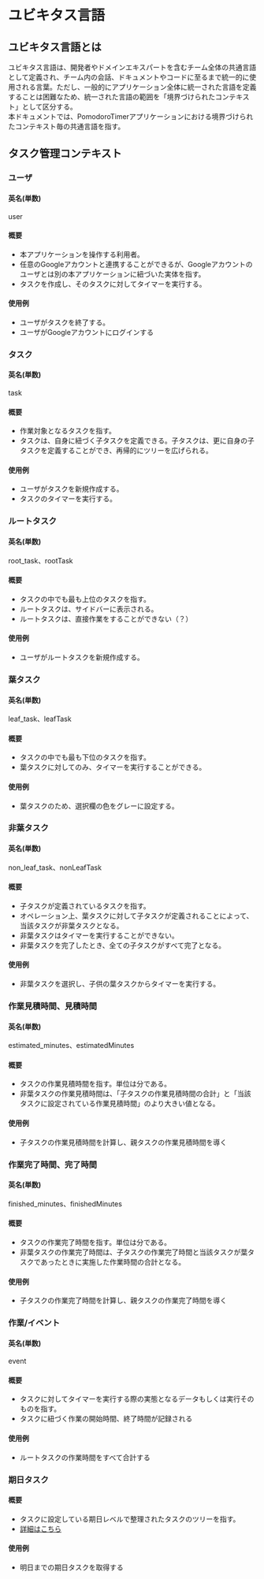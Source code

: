 # ユビキタス言語

## ユビキタス言語とは
ユビキタス言語は、開発者やドメインエキスパートを含むチーム全体の共通言語として定義され、チーム内の会話、ドキュメントやコードに至るまで統一的に使用される言葉。ただし、一般的にアプリケーション全体に統一された言語を定義することは困難なため、統一された言語の範囲を「境界づけられたコンテキスト」として区分する。  
本ドキュメントでは、PomodoroTimerアプリケーションにおける境界づけられたコンテキスト毎の共通言語を指す。

## タスク管理コンテキスト

### ユーザ
#### 英名(単数)
user
#### 概要
- 本アプリケーションを操作する利用者。  
- 任意のGoogleアカウントと連携することができるが、Googleアカウントのユーザとは別の本アプリケーションに紐づいた実体を指す。
- タスクを作成し、そのタスクに対してタイマーを実行する。  
#### 使用例
- ユーザがタスクを終了する。
- ユーザがGoogleアカウントにログインする

### タスク
#### 英名(単数)
task
#### 概要
- 作業対象となるタスクを指す。  
- タスクは、自身に紐づく子タスクを定義できる。子タスクは、更に自身の子タスクを定義することができ、再帰的にツリーを広げられる。
#### 使用例
- ユーザがタスクを新規作成する。
- タスクのタイマーを実行する。

### ルートタスク
#### 英名(単数)
root_task、rootTask
#### 概要
- タスクの中でも最も上位のタスクを指す。  
- ルートタスクは、サイドバーに表示される。
- ルートタスクは、直接作業をすることができない（？）
#### 使用例
- ユーザがルートタスクを新規作成する。

### 葉タスク
#### 英名(単数)
leaf_task、leafTask
#### 概要
- タスクの中でも最も下位のタスクを指す。  
- 葉タスクに対してのみ、タイマーを実行することができる。
#### 使用例
- 葉タスクのため、選択欄の色をグレーに設定する。

### 非葉タスク
#### 英名(単数)
non_leaf_task、nonLeafTask
#### 概要
- 子タスクが定義されているタスクを指す。  
- オペレーション上、葉タスクに対して子タスクが定義されることによって、当該タスクが非葉タスクとなる。
- 非葉タスクはタイマーを実行することができない。
- 非葉タスクを完了したとき、全ての子タスクがすべて完了となる。
#### 使用例
- 非葉タスクを選択し、子供の葉タスクからタイマーを実行する。

### 作業見積時間、見積時間
#### 英名(単数)
estimated_minutes、estimatedMinutes
#### 概要
- タスクの作業見積時間を指す。単位は分である。
- 非葉タスクの作業見積時間は、「子タスクの作業見積時間の合計」と「当該タスクに設定されている作業見積時間」のより大きい値となる。
#### 使用例
- 子タスクの作業見積時間を計算し、親タスクの作業見積時間を導く

### 作業完了時間、完了時間
#### 英名(単数)
finished_minutes、finishedMinutes
#### 概要
- タスクの作業完了時間を指す。単位は分である。
- 非葉タスクの作業完了時間は、子タスクの作業完了時間と当該タスクが葉タスクであったときに実施した作業時間の合計となる。
#### 使用例
- 子タスクの作業完了時間を計算し、親タスクの作業完了時間を導く

### 作業/イベント
#### 英名(単数)
event
#### 概要
- タスクに対してタイマーを実行する際の実態となるデータもしくは実行そのものを指す。
- タスクに紐づく作業の開始時間、終了時間が記録される
#### 使用例
- ルートタスクの作業時間をすべて合計する

### 期日タスク
#### 概要
- タスクに設定している期日レベルで整理されたタスクのツリーを指す。
- [詳細はこちら](../../020.frontend/020.deadline_task/index.md)
#### 使用例
- 明日までの期日タスクを取得する